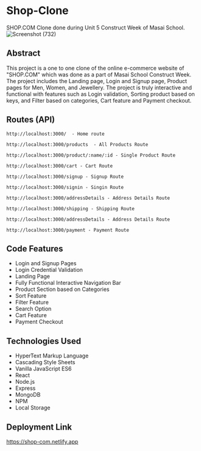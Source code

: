 # Shop-Clone
SHOP.COM Clone done during Unit 5 Construct Week of Masai School.
![Screenshot (732)](https://user-images.githubusercontent.com/69896733/167409415-735d6327-7448-443d-a45b-e29d46e45788.png)


## Abstract
This project is a one to one clone of the online e-commerce website of "SHOP.COM" which was done as a part of Masai School Construct Week. The project includes the Landing page, Login and Signup page, Product pages for Men, Women, and Jewellery. The project is truly interactive and functional with features such as Login validation, Sorting product based on keys, and Filter based on categories, Cart feature and Payment checkout.

## Routes (API)
```
http://localhost:3000/  - Home route

http://localhost:3000/products  - All Products Route

http://localhost:3000/product/:name/:id - Single Product Route

http://localhost:3000/cart - Cart Route

http://localhost:3000/signup - Signup Route

http://localhost:3000/signin - Singin Route 

http://localhost:3000/addressDetails - Address Details Route

http://localhost:3000/shipping - Shipping Route 

http://localhost:3000/addressDetails - Address Details Route 

http://localhost:3000/payment - Payment Route 
```

## Code Features

* Login and Signup Pages <br/>
* Login Credential Validation <br/>
* Landing Page <br /> 
* Fully Functional Interactive Navigation Bar <br />
* Product Section based on Categories <br/>
* Sort Feature <br/>
* Filter Feature <br/>
* Search Option <br/>
* Cart Feature <br/>
* Payment Checkout <br/>

## Technologies Used
* HyperText Markup Language <br/>
* Cascading Style Sheets <br/>
* Vanilla JavaScript ES6 <br/>
* React <br/>
* Node.js <br/>
* Express <br/>
* MongoDB <br/>
* NPM <br/>
* Local Storage <br/>

## Deployment Link
https://shop-com.netlify.app






